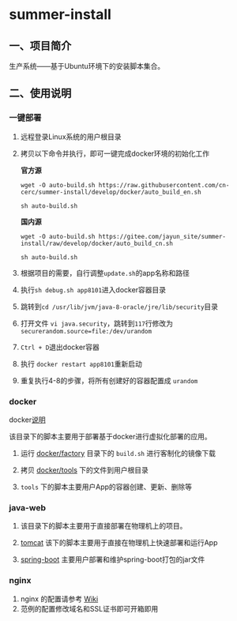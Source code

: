 # summer-install

## 一、项目简介

生产系统——基于Ubuntu环境下的安装脚本集合。

## 二、使用说明

### 一键部署

1. 远程登录Linux系统的用户根目录

2. 拷贝以下命令并执行，即可一键完成docker环境的初始化工作

   **官方源**

   ```shell
   wget -O auto-build.sh https://raw.githubusercontent.com/cn-cerc/summer-install/develop/docker/auto_build_en.sh
   
   sh auto-build.sh
   ```

   **国内源**

   ```shell
   wget -O auto-build.sh https://gitee.com/jayun_site/summer-install/raw/develop/docker/auto_build_cn.sh
   
   sh auto-build.sh
   ```

3. 根据项目的需要，自行调整`update.sh`的app名称和路径

4. 执行`sh debug.sh app8101`进入docker容器目录

5. 跳转到`cd /usr/lib/jvm/java-8-oracle/jre/lib/security`目录

6. 打开文件 `vi java.security`，跳转到`117`行修改为 `securerandom.source=file:/dev/urandom`

7. `Ctrl + D`退出docker容器

8. 执行 `docker restart app8101`重新启动

9. 
   重复执行4-8的步骤，将所有创建好的容器配置成 `urandom`

### docker

docker[说明](/docker)

该目录下的脚本主要用于部署基于docker进行虚拟化部署的应用。

1. 运行 [docker/factory](docker/factory) 目录下的 `build.sh` 进行客制化的镜像下载

2. 拷贝 [docker/tools](docker/tools) 下的文件到用户根目录 

3. `tools` 下的脚本主要用户App的容器创建、更新、删除等

### java-web

1. 该目录下的脚本主要用于直接部署在物理机上的项目。

2. [tomcat](java-web/tomcat) 该下的脚本主要用于直接在物理机上快速部署和运行App

3. [spring-boot](java-web/spring-boot)  主要用户部署和维护spring-boot打包的jar文件

### nginx

1. nginx 的配置请参考 [Wiki](https://github.com/cn-cerc/summer-install/wiki/Nginx%E9%85%8D%E7%BD%AE%E8%8C%83%E4%BE%8B) 
2. 范例的配置修改域名和SSL证书即可开箱即用

